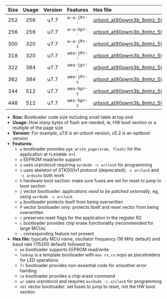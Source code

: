 |Size|Usage|Version|Features|Hex file|
|:-:|:-:|:-:|:-:|:--|
|252|256|u7.7|`w-u-jPr--`|[urboot_at90pwm3b_8mhz_500000bps_lednop_ur_vbl.hex](https://raw.githubusercontent.com/stefanrueger/urboot.hex/main/mcus/at90pwm3b/fcpu_8mhz/500000_bps/urboot_at90pwm3b_8mhz_500000bps_lednop_ur_vbl.hex)|
|256|256|u7.7|`w-u-hpr--`|[urboot_at90pwm3b_8mhz_500000bps_lednop_fr_ur.hex](https://raw.githubusercontent.com/stefanrueger/urboot.hex/main/mcus/at90pwm3b/fcpu_8mhz/500000_bps/urboot_at90pwm3b_8mhz_500000bps_lednop_fr_ur.hex)|
|300|320|u7.7|`w-u-jPr-c`|[urboot_at90pwm3b_8mhz_500000bps_lednop_fr_ce_ur_vbl.hex](https://raw.githubusercontent.com/stefanrueger/urboot.hex/main/mcus/at90pwm3b/fcpu_8mhz/500000_bps/urboot_at90pwm3b_8mhz_500000bps_lednop_fr_ce_ur_vbl.hex)|
|318|320|u7.7|`weu-jPr--`|[urboot_at90pwm3b_8mhz_500000bps_ee_lednop_ur_vbl.hex](https://raw.githubusercontent.com/stefanrueger/urboot.hex/main/mcus/at90pwm3b/fcpu_8mhz/500000_bps/urboot_at90pwm3b_8mhz_500000bps_ee_lednop_ur_vbl.hex)|
|322|384|u7.7|`weu-jpr--`|[urboot_at90pwm3b_8mhz_500000bps_ee_lednop_fr_ur_vbl.hex](https://raw.githubusercontent.com/stefanrueger/urboot.hex/main/mcus/at90pwm3b/fcpu_8mhz/500000_bps/urboot_at90pwm3b_8mhz_500000bps_ee_lednop_fr_ur_vbl.hex)|
|362|384|u7.7|`weu-jPr-c`|[urboot_at90pwm3b_8mhz_500000bps_ee_lednop_fr_ce_ur_vbl.hex](https://raw.githubusercontent.com/stefanrueger/urboot.hex/main/mcus/at90pwm3b/fcpu_8mhz/500000_bps/urboot_at90pwm3b_8mhz_500000bps_ee_lednop_fr_ce_ur_vbl.hex)|
|344|512|u7.7|`weu-hpr-c`|[urboot_at90pwm3b_8mhz_500000bps_ee_lednop_fr_ce_ur.hex](https://raw.githubusercontent.com/stefanrueger/urboot.hex/main/mcus/at90pwm3b/fcpu_8mhz/500000_bps/urboot_at90pwm3b_8mhz_500000bps_ee_lednop_fr_ce_ur.hex)|
|448|512|u7.7|`wes-hpr-c`|[urboot_at90pwm3b_8mhz_500000bps_ee_lednop_fr_ce.hex](https://raw.githubusercontent.com/stefanrueger/urboot.hex/main/mcus/at90pwm3b/fcpu_8mhz/500000_bps/urboot_at90pwm3b_8mhz_500000bps_ee_lednop_fr_ce.hex)|

- **Size:** Bootloader code size including small table at top end
- **Usage:** How many bytes of flash are needed, ie, HW boot section or a multiple of the page size
- **Version:** For example, u7.6 is an urboot version, o5.2 is an optiboot version
- **Features:**
  + `w` bootloader provides `pgm_write_page(sram, flash)` for the application at `FLASHEND-4+1`
  + `e` EEPROM read/write support
  + `u` uses urprotocol requiring `avrdude -c urclock` for programming
  + `s` uses skeleton of STK500v1 protocol (deprecated); `-c urclock` and `-c arduino` both work
  + `h` hardware boot section: make sure fuses are set for reset to jump to boot section
  + `j` vector bootloader: applications *need to be patched externally*, eg, using `avrdude -c urclock`
  + `p` bootloader protects itself from being overwritten
  + `P` vector bootloader only: protects itself and reset vector from being overwritten
  + `r` preserves reset flags for the application in the register R2
  + `c` bootloader provides chip erase functionality (recommended for large MCUs)
  + `-` corresponding feature not present
- **Hex file:** typically MCU name, oscillator frequency (16 MHz default) and baud rate (115200 default) followed by
  + `ee` bootloader supports EEPROM read/write
  + `lednop` is a template bootloader with `mov rx,rx` nops as placeholders for LED operations
  + `fr` bootloader provides non-essential code for smoother error handing
  + `ce` bootloader provides a chip erase command
  + `ur` uses urprotocol and requires `avrdude -c urclock` for programming
  + `vbl` vector bootloader: set fuses to jump to reset, not the HW boot section
